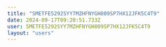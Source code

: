 ```yaml
---
title: "SMETFE5292SYY7MZHFNYGH809SP7HX12JFK5C4T9"
date: 2024-09-17T09:20:51.733Z
user: SMETFE5292SYY7MZHFNYGH809SP7HX12JFK5C4T9
layout: "users"
---
```

    